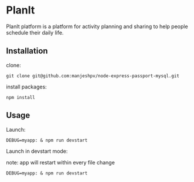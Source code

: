 # PlanIt
PlanIt platform is a platform for activity planning and sharing to help people schedule their daily life.



## Installation

clone:
```
git clone git@github.com:manjeshpv/node-express-passport-mysql.git
```

install packages:
```
npm install
```

## Usage

Launch:
```
DEBUG=myapp: & npm run devstart
```

Launch in devstart mode:

note: app will restart within every file change
```
DEBUG=myapp: & npm run devstart
```
